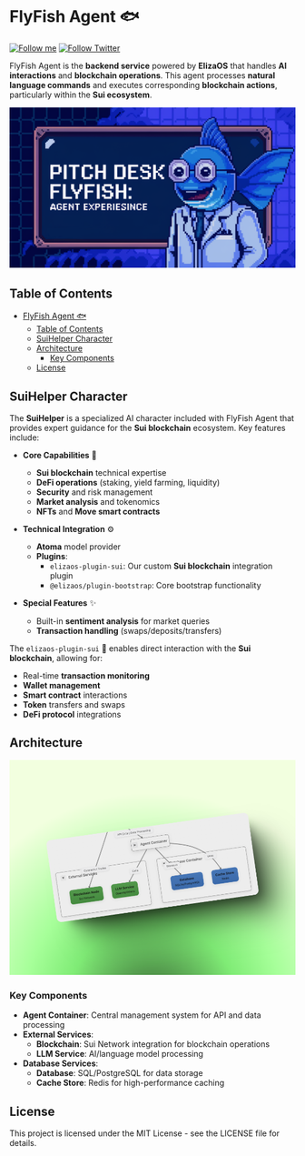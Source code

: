 # FlyFish Agent 🐟

[![Follow me](https://img.shields.io/github/followers/Weminal-labs?label=follow%20me&style=social)](https://github.com/Weminal-labs)
[![Follow Twitter](https://img.shields.io/twitter/follow/blueedgetechno?label=Follow%20me&style=social)](https://x.com/0xFlyFish_agent)

FlyFish Agent is the **backend service** powered by **ElizaOS** that handles **AI interactions** and **blockchain operations**. This agent processes **natural language commands** and executes corresponding **blockchain actions**, particularly within the **Sui ecosystem**.

<p align="center">
  <a href="https://gitpoint.co/">
    <img alt="GitPoint" title="GitPoint" src="img/banner.png" width="800">
  </a>
</p>

## Table of Contents

- [FlyFish Agent 🐟](#flyfish-agent-)
  - [Table of Contents](#table-of-contents)
  - [SuiHelper Character](#suihelper-character)
  - [Architecture](#architecture)
    - [Key Components](#key-components)
  - [License](#license)

## SuiHelper Character

The **SuiHelper** is a specialized AI character included with FlyFish Agent that provides expert guidance for the **Sui blockchain** ecosystem. Key features include:

- **Core Capabilities** 🚀
  - **Sui blockchain** technical expertise
  - **DeFi operations** (staking, yield farming, liquidity)
  - **Security** and risk management
  - **Market analysis** and tokenomics
  - **NFTs** and **Move smart contracts**

- **Technical Integration** ⚙️
  - **Atoma** model provider
  - **Plugins**: 
    - `elizaos-plugin-sui`: Our custom **Sui blockchain** integration plugin
    - `@elizaos/plugin-bootstrap`: Core bootstrap functionality

- **Special Features** ✨
  - Built-in **sentiment analysis** for market queries
  - **Transaction handling** (swaps/deposits/transfers)

The `elizaos-plugin-sui` 🔌 enables direct interaction with the **Sui blockchain**, allowing for:
- Real-time **transaction monitoring**
- **Wallet management**
- **Smart contract** interactions
- **Token** transfers and swaps
- **DeFi protocol** integrations

## Architecture
![agent-container](img/agent-container.png)

### Key Components
- **Agent Container**: Central management system for API and data processing
- **External Services**:
  - **Blockchain**: Sui Network integration for blockchain operations
  - **LLM Service**: AI/language model processing
- **Database Services**:
  - **Database**: SQL/PostgreSQL for data storage
  - **Cache Store**: Redis for high-performance caching

## License

This project is licensed under the MIT License - see the LICENSE file for details.